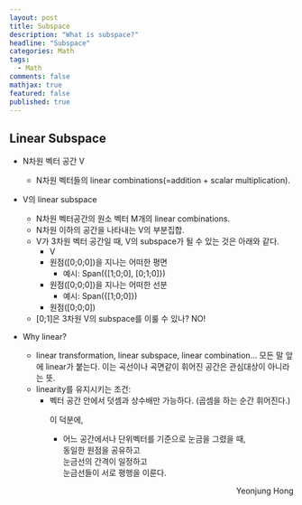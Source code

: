 ```yaml
---
layout: post
title: Subspace
description: "What is subspace?"
headline: "Subspace"
categories: Math
tags: 
  - Math
comments: false
mathjax: true
featured: false
published: true
---
```


## Linear Subspace

- N차원 벡터 공간 V
	- N차원 벡터들의 linear combinations(=addition + scalar multiplication). <br>
- V의 linear subspace
	- N차원 벡터공간의 원소 벡터 M개의 linear combinations.
	- N차원 이하의 공간을 나타내는 V의 부분집합. <br>
	- V가 3차원 벡터 공간일 때, V의 subspace가 될 수 있는 것은 아래와 같다. 
		- V
		- 원점([0;0;0])을 지나는 어떠한 평면
			- 예시: Span({[1;0;0], [0;1;0]})
		- 원점([0;0;0])을 지나는 어떠한 선분
			- 예시: Span({[1;0;0]})
		- 원점([0;0;0])
	- [0;1]은 3차원 V의 subspace를 이룰 수 있나? NO! 

- Why linear?
	- linear transformation, linear subspace, linear combination... 모든 말 앞에 linear가 붙는다. 이는 곡선이나 곡면같이 휘어진 공간은 관심대상이 아니라는 뜻. 
	- linearity를 유지시키는 조건:
		- 벡터 공간 안에서 덧셈과 상수배만 가능하다. (곱셈을 하는 순간 휘어진다.) <p> 이 덕분에, 
			- 어느 공간에서나 단위벡터를 기준으로 눈금을 그렸을 때, <br/> 동일한 원점을 공유하고<br/>눈금선의 간격이 일정하고<br/>눈금선들이 서로 평행을 이룬다.


<p align="right"> Yeonjung Hong <p>